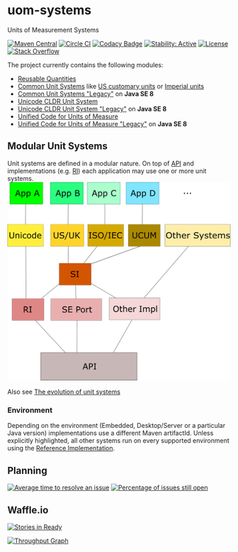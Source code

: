 uom-systems
===========

Units of Measurement Systems

[![Maven Central](https://maven-badges.herokuapp.com/maven-central/systems.uom/systems-parent/badge.svg)](https://maven-badges.herokuapp.com/maven-central/systems.uom/systems-parent)
[![Circle CI](https://circleci.com/gh/unitsofmeasurement/uom-systems.svg?style=svg)](https://circleci.com/gh/unitsofmeasurement/uom-systems)
[![Codacy Badge](https://api.codacy.com/project/badge/Grade/f1ce1fbf3ff24b67a48592c27869d023)](https://www.codacy.com/app/unitsofmeasurement/uom-systems?utm_source=github.com&utm_medium=referral&utm_content=unitsofmeasurement/uom-systems&utm_campaign=badger)
[![Stability: Active](https://masterminds.github.io/stability/active.svg)](https://masterminds.github.io/stability/active.html)
[![License](http://img.shields.io/badge/license-BSD3-blue.svg)](http://opensource.org/licenses/BSD-3-Clause)
[![Stack Overflow](http://img.shields.io/badge/stack%20overflow-unit%20systems-4183C4.svg)](http://stackoverflow.com/search?q="unit+systems")

The project currently contains the following modules:

- [Reusable Quantities](quantity)
- [Common Unit Systems](common) like [US customary units](https://en.wikipedia.org/wiki/United_States_customary_units) or [Imperial units](https://en.wikipedia.org/wiki/Imperial_units)
- [Common Unit Systems "Legacy"](common-java8) on **Java SE 8**
- [Unicode CLDR Unit System](unicode)
- [Unicode CLDR Unit System "Legacy"](unicode-java8) on **Java SE 8**
- [Unified Code for Units of Measure](ucum)
- [Unified Code for Units of Measure "Legacy"](ucum-java8) on **Java SE 8**

Modular Unit Systems
-------------------------------------
Unit systems are defined in a modular nature. On top of [API](../../../unit-api) and implementations (e.g. [RI](../../../unit-ri)) each application may use one or more unit systems.
![Dependencies](/src/site/resources/images/dependencies.png)

Also see [The evolution of unit systems](http://info.ee.surrey.ac.uk/Workshop/advice/coils/unit_systems/#sug)

### Environment
Depending on the environment (Embedded, Desktop/Server or a particular Java version) implementations use a different Maven artifactId. Unless explicitly highlighted, all other systems run on every supported environment using the [Reference Implementation](../../../indriya).

Planning
------------
[![Average time to resolve an issue](http://isitmaintained.com/badge/resolution/unitsofmeasurement/uom-systems.svg)](http://isitmaintained.com/project/unitsofmeasurement/uom-systems "Average time to resolve an issue")
[![Percentage of issues still open](http://isitmaintained.com/badge/open/unitsofmeasurement/uom-systems.svg)](http://isitmaintained.com/project/unitsofmeasurement/uom-systems "Percentage of issues still open")

## Waffle.io
[![Stories in Ready](https://badge.waffle.io/unitsofmeasurement/uom-systems.png?label=ready&title=Ready)](https://waffle.io/unitsofmeasurement/uom-systems)

[![Throughput Graph](https://graphs.waffle.io/unitsofmeasurement/uom-systems/throughput.svg)](https://waffle.io/unitsofmeasurement/uom-systems/metrics)
